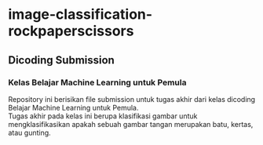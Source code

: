 # image-classification-rockpaperscissors

## Dicoding Submission
### Kelas Belajar Machine Learning untuk Pemula

Repository ini berisikan file submission untuk tugas akhir dari kelas dicoding Belajar Machine Learning untuk Pemula.
<br >
Tugas akhir pada kelas ini berupa klasifikasi gambar untuk mengklasifikasikan apakah sebuah gambar tangan merupakan batu, kertas, atau gunting.
